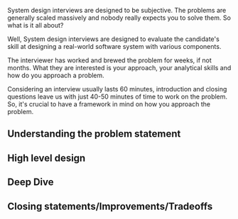 System design interviews are designed to be subjective. The problems are generally scaled massively and nobody really expects you to solve them. So what is it all about?

Well, System design interviews are designed to evaluate the candidate's skill at designing a real-world software system with various components.

The interviewer has worked and brewed the problem for weeks, if not months. What they are interested is your approach, your analytical skills and how do you approach a problem.

Considering an interview usually lasts 60 minutes, introduction and closing questions leave us with just 40-50 minutes of time to work on the problem. So, it's crucial to have a framework in mind on how you approach the problem.

## Understanding the problem statement

## High level design

## Deep Dive

## Closing statements/Improvements/Tradeoffs


